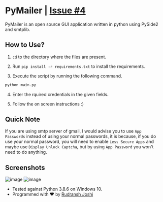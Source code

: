 # PyMailer | [Issue #4](https://github.com/bislara/code-n-stitch/issues/4)

PyMailer is an open source GUI application written in python using PySide2 and smtplib. 

## How to Use?

1. `cd` to the directory where the files are present.

2. Run `pip install -r requirements.txt` to install the requirements.

3. Execute the script by running the following command.

```bash
python main.py
```

4. Enter the rquired credentials in the given fields.

5. Follow the on screen instructions :)


## Quick Note 

If you are using smtp server of gmail, I would advise you to use `App Passwords` instead of using your normal passwords, it is because, if you do use your normal password, you will need to enable `Less Secure Apps` and maybe use `Display Unlock Captcha`, but by using `App Password` you won't need to do anything.


## Screenshots
![image](https://user-images.githubusercontent.com/55452780/136857592-8148088d-e5d1-48c3-a79f-37631e2cf4d7.png)
![image](https://user-images.githubusercontent.com/55452780/136857613-36e7bfbe-7330-43e0-8d6b-b46355858287.png)


- Tested against Python 3.8.6 on Windows 10.
- Programmed with ❤ by [Rudransh Joshi](https://github.com/FireHead90544)
